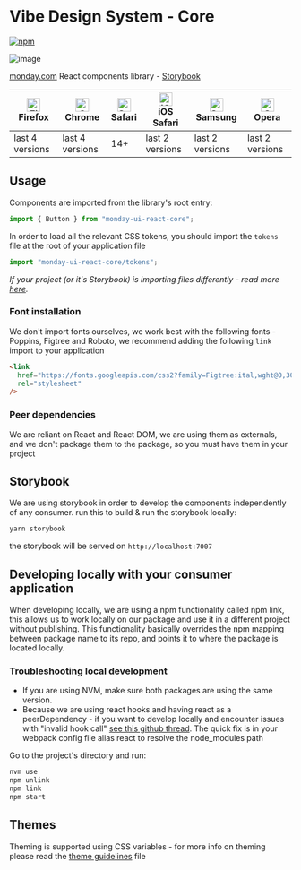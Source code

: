 # Vibe Design System - Core

[![npm](https://img.shields.io/npm/v/monday-ui-react-core)](https://www.npmjs.com/package/monday-ui-react-core)

![image](https://user-images.githubusercontent.com/60314759/147566893-63c5209a-8b83-4f32-af61-8b4c350ec770.png)

[monday.com](https://www.monday.com) React components library - [Storybook](https://vibe.monday.com)

| [<img src="https://raw.githubusercontent.com/alrra/browser-logos/master/src/firefox/firefox_48x48.png" alt="Firefox" width="24px" height="24px" />](http://godban.github.io/browsers-support-badges/)</br>Firefox | [<img src="https://raw.githubusercontent.com/alrra/browser-logos/master/src/chrome/chrome_48x48.png" alt="Chrome" width="24px" height="24px" />](http://godban.github.io/browsers-support-badges/)</br>Chrome | [<img src="https://raw.githubusercontent.com/alrra/browser-logos/master/src/safari/safari_48x48.png" alt="Safari" width="24px" height="24px" />](http://godban.github.io/browsers-support-badges/)</br>Safari | [<img src="https://raw.githubusercontent.com/alrra/browser-logos/master/src/safari-ios/safari-ios_48x48.png" alt="iOS Safari" width="24px" height="24px" />](http://godban.github.io/browsers-support-badges/)</br>iOS Safari | [<img src="https://raw.githubusercontent.com/alrra/browser-logos/master/src/samsung-internet/samsung-internet_48x48.png" alt="Samsung" width="24px" height="24px" />](http://godban.github.io/browsers-support-badges/)</br>Samsung | [<img src="https://raw.githubusercontent.com/alrra/browser-logos/master/src/opera/opera_48x48.png" alt="Opera" width="24px" height="24px" />](http://godban.github.io/browsers-support-badges/)</br>Opera |
| ----------------------------------------------------------------------------------------------------------------------------------------------------------------------------------------------------------------- | ------------------------------------------------------------------------------------------------------------------------------------------------------------------------------------------------------------- | ------------------------------------------------------------------------------------------------------------------------------------------------------------------------------------------------------------- | ----------------------------------------------------------------------------------------------------------------------------------------------------------------------------------------------------------------------------- | ----------------------------------------------------------------------------------------------------------------------------------------------------------------------------------------------------------------------------------- | --------------------------------------------------------------------------------------------------------------------------------------------------------------------------------------------------------- |
| last 4 versions                                                                                                                                                                                                   | last 4 versions                                                                                                                                                                                               | 14+                                                                                                                                                                                                           | last 2 versions                                                                                                                                                                                                               | last 2 versions                                                                                                                                                                                                                     | last 2 versions                                                                                                                                                                                           |

## Usage

Components are imported from the library's root entry:

```javascript
import { Button } from "monday-ui-react-core";
```

In order to load all the relevant CSS tokens, you should import the `tokens` file at the root of your application file

```javascript
import "monday-ui-react-core/tokens";
```

_If your project (or it's Storybook) is importing files differently - read more [here](./DEPRECATED_IMPORTS.md)._

### Font installation

We don't import fonts ourselves, we work best with the following fonts -
Poppins, Figtree and Roboto, we recommend adding the following `link` import to your application

```html
<link
  href="https://fonts.googleapis.com/css2?family=Figtree:ital,wght@0,300;0,400;0,500;0,600;0,700;0,800;0,900;1,300;1,400;1,500;1,600;1,700;1,800;1,900&family=Poppins:ital,wght@0,100;0,200;0,300;0,400;0,500;0,600;0,700;0,800;0,900;1,100;1,200;1,300;1,400;1,500;1,600;1,700;1,800;1,900&display=swap"
  rel="stylesheet"
/>
```

### Peer dependencies

We are reliant on React and React DOM, we are using them as externals, and we don't package them to the package, so you must have them in your project

## Storybook

We are using storybook in order to develop the components independently of any consumer.
run this to build & run the storybook locally:

```bash
yarn storybook
```

the storybook will be served on `http://localhost:7007`

## Developing locally with your consumer application

When developing locally, we are using a npm functionality called npm link, this allows us to
work locally on our package and use it in a different project without publishing.
This functionality basically overrides the npm mapping between package name to its repo, and points it to where the package is located locally.

### Troubleshooting local development

- If you are using NVM, make sure both packages are using the same version.
- Because we are using react hooks and having react as a peerDependency - if you want to develop locally and encounter issues with "invalid hook call" [see this github thread](https://github.com/facebook/react/issues/13991). The quick fix is in your webpack config file alias react to resolve the node_modules path

Go to the project's directory and run:

```zsh
nvm use
npm unlink
npm link
npm start
```

## Themes

Theming is supported using CSS variables - for more info on theming please read the [theme guidelines](./THEME_README.md) file
